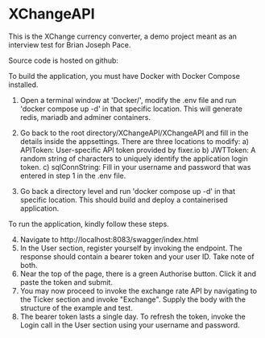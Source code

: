 # XChangeAPI

This is the XChange currency converter, a demo project meant as an interview test for Brian Joseph Pace.

Source code is hosted on github: 

To build the application, you must have Docker with Docker Compose installed.

1) Open a terminal window at 'Docker/', modify the .env file and run 'docker compose up -d' in that specific location. This will generate redis, mariadb and adminer containers.

2) Go back to the root directory/XChangeAPI/XChangeAPI and fill in the details inside the appsettings. There are three locations to modify:
	a) APIToken: User-specific API token provided by fixer.io
	b) JWTToken: A random string of characters to uniquely identify the application login token.
	c) sqlConnString: Fill in your username and password that was entered in step 1 in the .env file.

3) Go back a directory level and run 'docker compose up -d' in that specific location. This should build and deploy a containerised application.


To run the application, kindly follow these steps.

4) Navigate to http://localhost:8083/swagger/index.html
5) In the User section, register yourself by invoking the endpoint. The response should contain a bearer token and your user ID. Take note of both.
6) Near the top of the page, there is a green Authorise button. Click it and paste the token and submit.
7) You may now proceed to invoke the exchange rate API by navigating to the Ticker section and invoke "Exchange". Supply the body with the structure of the example and test.
8) The bearer token lasts a single day. To refresh the token, invoke the Login call in the User section using your username and password.
